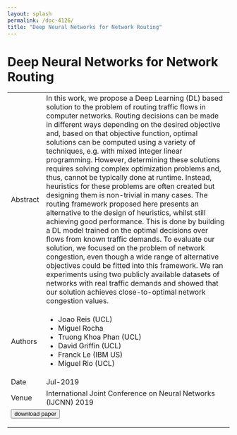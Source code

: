 ```yaml
---
layout: splash
permalink: /doc-4126/
title: "Deep Neural Networks for Network Routing"
---
```


# Deep Neural Networks for Network Routing

<table>
    <tbody>
    <tr>
        <td>Abstract</td>
        <td>In this work, we propose a Deep Learning (DL) based solution to the problem of routing traffic flows in computer networks. Routing decisions can be made in different ways depending on the desired objective and, based on that objective function, optimal solutions can be computed using a variety of techniques, e.g. with mixed integer linear programming. However, determining these solutions requires solving complex optimization problems and, thus, cannot be typically done at runtime. Instead, heuristics for these problems are often created but designing them is non-trivial in many cases. The routing framework proposed here presents an alternative to the design of heuristics, whilst still achieving good performance. This is done by building a DL model trained on the optimal decisions over flows from known traffic demands. To evaluate our solution, we focused on the problem of network congestion, even though a wide range of alternative objectives could be fitted into this framework. We ran experiments using two publicly available datasets of networks with real traffic demands and showed that our solution achieves close-to-optimal network congestion values.</td>
    </tr>
    <tr>
        <td>Authors</td>
        <td>
            <ul>
                <li>Joao Reis (UCL)</li>
                <li>Miguel Rocha</li>
                <li>Truong Khoa Phan (UCL)</li>
                <li>David Griffin (UCL)</li>
                <li>Franck Le (IBM US)</li>
                <li>Miguel Rio (UCL)</li>
            </ul>
        </td>
    </tr>
    <tr>
        <td>Date</td>
        <td>Jul-2019</td>
    </tr>
    <tr>
        <td>Venue</td>
        <td>International Joint Conference on Neural Networks (IJCNN) 2019</td>
    </tr>
        <tr>
            <td colspan="2">
                <form method="get" action="https://ibm.box.com/v/doc-4126-paper">
                    <button type="submit">download paper</button>
                </form>
            </td>
        </tr>
    </tbody>
</table>
